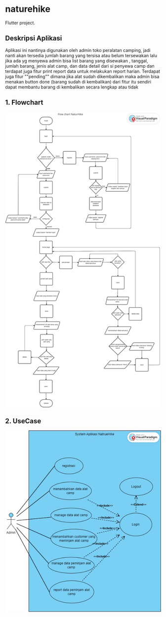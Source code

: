 # naturehike

Flutter project.

## Deskripsi Aplikasi

Aplikasi ini nantinya digunakan oleh admin toko peralatan camping, jadi nanti akan tersedia jumlah barang yang tersisa atau belum tersewakan lalu jika ada yg menyewa admin bisa list barang yang disewakan , tanggal, jumlah barang, jenis alat camp, dan data detail dari si penyewa camp dan terdapat juga fitur print report data untuk melakukan report harian.
Terdapat juga fitur ""pending"" dimana jika alat sudah dikembalikan maka admin bisa menakan button done (barang sudah di kembalikan) dari fitur itu sendiri dapat  membantu barang di kembalikan secara lengkap atau tidak

## 1. Flowchart
![Alt text](screenshoot/flowchart.jpg)

## 2. UseCase
![Alt text](screenshoot/use%20case.jpg)
